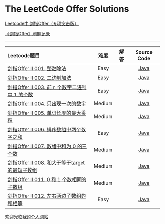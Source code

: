 # The LeetCode Offer Solutions

[Leetcode中 剑指Offer（专项突击版）](https://leetcode-cn.com/problem-list/e8X3pBZi/)

[《剑指Offer》刷题记录](http://www.longluo.me/blog/2020/12/20/Coding-Interviews/)

-------------------

|   Leetcode题目   |     难度     |          解答          |   Source Code   |
|    :-----        |    :----:    |         :----:         |      :----:     |
| [剑指Offer II 001. 整数除法](https://leetcode-cn.com/problems/xoh6Oh/) | Easy | []()  | [Java](./Offer2_01_divide.java) |
| [剑指Offer II 002. 二进制加法](https://leetcode-cn.com/problems/JFETK5/) | Easy | []()  | [Java](./Offer2_02_addBinary.java) |
| [剑指Offer II 003. 前 n 个数字二进制中 1 的个数](https://leetcode-cn.com/problems/w3tCBm/) | Easy | []()  | [Java](./Offer2_03_countBits.java) |
| [剑指Offer II 004. 只出现一次的数字](https://leetcode-cn.com/problems/WGki4K/) | Medium | []()  | [Java](./Offer2_04_singleNumber.java) |
| [剑指Offer II 005. 单词长度的最大乘积](https://leetcode-cn.com/problems/aseY1I/) | Medium | []()  | [Java](./Offer2_05_maxProduct.java) |
| [剑指Offer II 006. 排序数组中两个数字之和](https://leetcode-cn.com/problems/kLl5u1/) | Easy | []()  | [Java](./Offer2_06_twoSum.java) |
| [剑指Offer II 007. 数组中和为 0 的三个数](https://leetcode-cn.com/problems/1fGaJU/) | Medium | []()  | [Java](./Offer2_07_threeSum.java) |
| [剑指Offer II 008. 和大于等于target的最短子数组](https://leetcode-cn.com/problems/2VG8Kg/) | Medium | []()  | [Java](./Offer2_08_minSubArrayLen.java) |
| [剑指Offer II 011. 0 和 1 个数相同的子数组](https://leetcode-cn.com/problems/A1NYOS/) | Medium | []()  | [Java](./Offer2_11_findMaxLength.java) |
| [剑指Offer II 012. 左右两边子数组的和相等](https://leetcode-cn.com/problems/tvdfij/) | Easy | []()  | [Java](./Offer2_12_pivotIndex.java) |


欢迎光临[我的个人网站](http://www.longluo.me)

